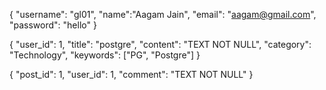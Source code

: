 <!-- User data testing  -->
{
    "username": "gl01",
    "name":"Aagam Jain",
    "email": "aagam@gmail.com",
    "password": "hello"
}

<!-- Post data testing  -->
{
   "user_id": 1,
   "title": "postgre", 
   "content": "TEXT NOT NULL",
   "category": "Technology",
   "keywords": ["PG", "Postgre"]
}

<!-- Comment data testing -->
{
   "post_id": 1,
   "user_id": 1,
   "comment": "TEXT NOT NULL"
}

